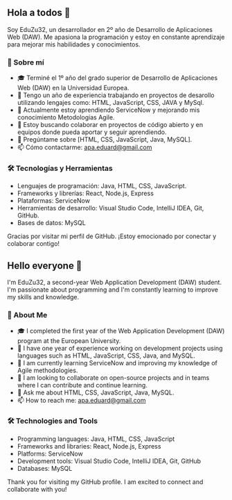 ## Hola a todos 👋

Soy EduZu32, un desarrollador en 2º año de Desarrollo de Aplicaciones Web (DAW). Me apasiona la programación y estoy en constante aprendizaje para mejorar mis habilidades y conocimientos.

### 🚀 Sobre mí
- 🎓 Terminé el 1º año del grado superior de Desarrollo de Aplicaciones Web (DAW) en la Universidad Europea.
- 💼 Tengo un año de experiencia trabajando en proyectos de desarollo utilizando lengajes como: HTML, JavaScript, CSS, JAVA y MySql.
- 🌱 Actualmente estoy aprendiendo ServiceNow y mejorando mis conocimiento Metodologias Agile.
- 👯 Estoy buscando colaborar en proyectos de código abierto y en equipos donde pueda aportar y seguir aprendiendo.
- 💬 Pregúntame sobre [HTML, CSS, JavaScript, Java, MySQL].
- 📫 Cómo contactarme: apa.eduard@gmail.com

### 🛠️ Tecnologías y Herramientas
- Lenguajes de programación: Java, HTML, CSS, JavaScript.
- Frameworks y librerías: React, Node.js, Express
- Plataformas: ServiceNow
- Herramientas de desarrollo: Visual Studio Code, IntelliJ IDEA, Git, GitHub.
- Bases de datos: MySQL

Gracias por visitar mi perfil de GitHub. ¡Estoy emocionado por conectar y colaborar contigo!


## Hello everyone 👋

I'm EduZu32, a second-year Web Application Development (DAW) student. I'm passionate about programming and I'm constantly learning to improve my skills and knowledge.

### 🚀 About Me
- 🎓 I completed the first year of the Web Application Development (DAW) program at the European University.
- 💼 I have one year of experience working on development projects using languages such as HTML, JavaScript, CSS, Java, and MySQL.
- 🌱 I am currently learning ServiceNow and improving my knowledge of Agile methodologies.
- 👯 I am looking to collaborate on open-source projects and in teams where I can contribute and continue learning.
- 💬 Ask me about HTML, CSS, JavaScript, Java, MySQL.
- 📫 How to reach me: apa.eduard@gmail.com

### 🛠️ Technologies and Tools
- Programming languages: Java, HTML, CSS, JavaScript
- Frameworks and libraries: React, Node.js, Express
- Platforms: ServiceNow
- Development tools: Visual Studio Code, IntelliJ IDEA, Git, GitHub
- Databases: MySQL

Thank you for visiting my GitHub profile. I am excited to connect and collaborate with you!
